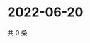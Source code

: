 # 2022-06-20

共 0 条

<!-- BEGIN WEIBO -->
<!-- 最后更新时间 Mon Jun 20 2022 15:03:10 GMT+0800 (China Standard Time) -->

<!-- END WEIBO -->
